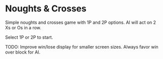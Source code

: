 # Noughts & Crosses

Simple noughts and crosses game with 1P and 2P options. AI will act on 2 Xs or Os in a row.

Select 1P or 2P to start.

TODO: Improve win/lose display for smaller screen sizes. Always favor win over block for AI.
